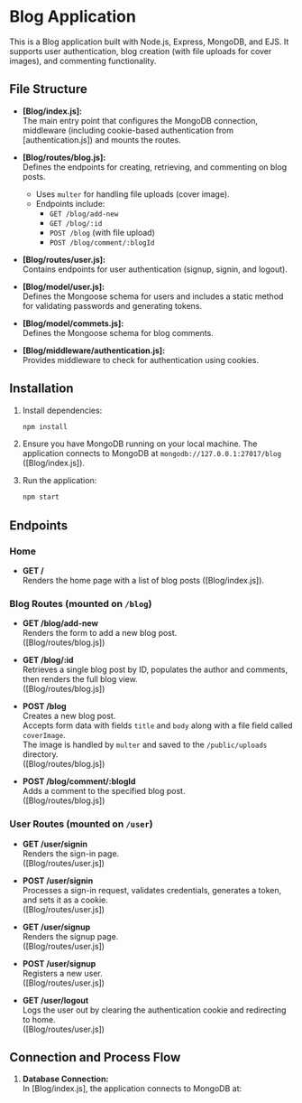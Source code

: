 # Blog Application

This is a Blog application built with Node.js, Express, MongoDB, and EJS. It supports user authentication, blog creation (with file uploads for cover images), and commenting functionality.

## File Structure

- **[Blog/index.js]:**  
  The main entry point that configures the MongoDB connection, middleware (including cookie-based authentication from [authentication.js]) and mounts the routes.

- **[Blog/routes/blog.js]:**  
  Defines the endpoints for creating, retrieving, and commenting on blog posts.  
  - Uses `multer` for handling file uploads (cover image).
  - Endpoints include:
    - `GET /blog/add-new`
    - `GET /blog/:id`
    - `POST /blog` (with file upload)
    - `POST /blog/comment/:blogId`

- **[Blog/routes/user.js]:**  
  Contains endpoints for user authentication (signup, signin, and logout).

- **[Blog/model/user.js]:**  
  Defines the Mongoose schema for users and includes a static method for validating passwords and generating tokens.

- **[Blog/model/commets.js]:**  
  Defines the Mongoose schema for blog comments.

- **[Blog/middleware/authentication.js]:**  
  Provides middleware to check for authentication using cookies.

## Installation

1. Install dependencies:

    ```sh
    npm install
    ```

2. Ensure you have MongoDB running on your local machine. The application connects to MongoDB at `mongodb://127.0.0.1:27017/blog` ([Blog/index.js]).

3. Run the application:

    ```sh
    npm start
    ```

## Endpoints

### Home
- **GET /**  
  Renders the home page with a list of blog posts ([Blog/index.js]).

### Blog Routes (mounted on `/blog`)
- **GET /blog/add-new**  
  Renders the form to add a new blog post.  
  ([Blog/routes/blog.js])

- **GET /blog/:id**  
  Retrieves a single blog post by ID, populates the author and comments, then renders the full blog view.  
  ([Blog/routes/blog.js])

- **POST /blog**  
  Creates a new blog post.  
  Accepts form data with fields `title` and `body` along with a file field called `coverImage`.  
  The image is handled by `multer` and saved to the `/public/uploads` directory.  
  ([Blog/routes/blog.js])

- **POST /blog/comment/:blogId**  
  Adds a comment to the specified blog post.  
  ([Blog/routes/blog.js])

### User Routes (mounted on `/user`)
- **GET /user/signin**  
  Renders the sign-in page.  
  ([Blog/routes/user.js])

- **POST /user/signin**  
  Processes a sign-in request, validates credentials, generates a token, and sets it as a cookie.  
  ([Blog/routes/user.js])

- **GET /user/signup**  
  Renders the signup page.  
  ([Blog/routes/user.js])

- **POST /user/signup**  
  Registers a new user.  
  ([Blog/routes/user.js])

- **GET /user/logout**  
  Logs the user out by clearing the authentication cookie and redirecting to home.  
  ([Blog/routes/user.js])

## Connection and Process Flow

1. **Database Connection:**  
   In [Blog/index.js], the application connects to MongoDB at:
